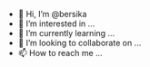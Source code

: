 - 👋 Hi, I’m @bersika
- 👀 I’m interested in ...
- 🌱 I’m currently learning ...
- 💞️ I’m looking to collaborate on ...
- 📫 How to reach me ...

<!---
bersika/bersika is a ✨ special ✨ repository because its `README.md` (this file) appears on your GitHub profile.
You can click the Preview link to take a look at your changes.
--->
